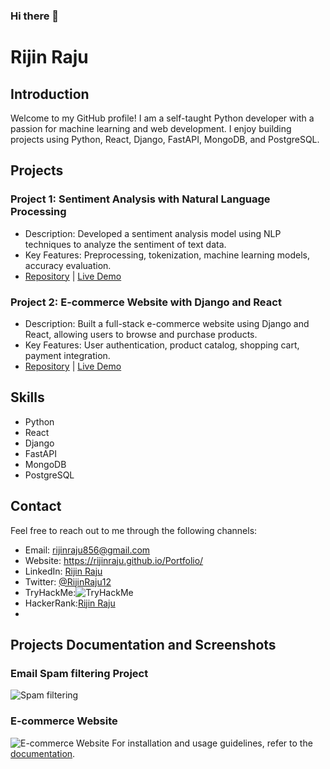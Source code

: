 ### Hi there 👋

# Rijin Raju

## Introduction
Welcome to my GitHub profile! I am a self-taught Python developer with a passion for machine learning and web development. I enjoy building projects using Python, React, Django, FastAPI, MongoDB, and PostgreSQL.

## Projects
### Project 1: Sentiment Analysis with Natural Language Processing
- Description: Developed a sentiment analysis model using NLP techniques to analyze the sentiment of text data.
- Key Features: Preprocessing, tokenization, machine learning models, accuracy evaluation.
- [Repository](https://github.com/yourusername/project1) | [Live Demo](https://www.example.com)

### Project 2: E-commerce Website with Django and React
- Description: Built a full-stack e-commerce website using Django and React, allowing users to browse and purchase products.
- Key Features: User authentication, product catalog, shopping cart, payment integration.
- [Repository](https://github.com/RijinRaju/Django_Ecommerce) | [Live Demo](https://www.beeshopee.gq)

## Skills
- Python 
- React 
- Django 
- FastAPI
- MongoDB 
- PostgreSQL 


## Contact
Feel free to reach out to me through the following channels:
- Email: rijinraju856@gmail.com
- Website: https://rijinraju.github.io/Portfolio/
- LinkedIn: [Rijin Raju]([https://www.linkedin.com/in/rijinraju](https://www.linkedin.com/in/rijin-raju-817ab71b9/))
- Twitter: [@RijinRaju12](https://twitter.com/RijinRaju12)
- TryHackMe:<img src="https://tryhackme-badges.s3.amazonaws.com/Mantis002.png" alt="TryHackMe">
- HackerRank:[Rijin Raju](https://www.hackerrank.com/profile/rijinraj856)
- 
## Projects Documentation and Screenshots
### Email Spam filtering Project
![Spam filtering](/images/spam_filtering.png)


### E-commerce Website
![E-commerce Website](/images/ecommerce_website.png)
For installation and usage guidelines, refer to the [documentation](https://github.com/yourusername/project2/docs).


